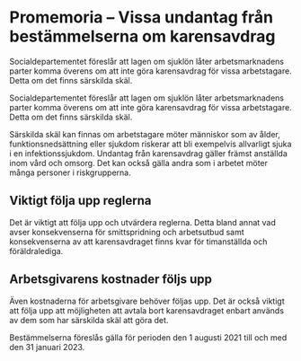 # Promemoria – Vissa undantag från bestämmelserna om karensavdrag

Socialdepartementet föreslår att lagen om sjuklön låter arbetsmarknadens parter komma överens om att inte göra karensavdrag för vissa arbetstagare. Detta om det finns särskilda skäl.

Socialdepartementet föreslår att lagen om sjuklön låter arbetsmarknadens parter komma överens om att inte göra karensavdrag för vissa arbetstagare. Detta om det finns särskilda skäl.

Särskilda skäl kan finnas om arbetstagare möter människor som av ålder, funktionsnedsättning eller sjukdom riskerar att bli exempelvis allvarligt sjuka i en infektionssjukdom. Undantag från karensavdrag gäller främst anställda inom vård och omsorg. Det kan också gälla andra som i arbetet möter många personer i riskgrupperna.

## Viktigt följa upp reglerna

Det är viktigt att följa upp och utvärdera reglerna. Detta bland annat vad avser konsekvenserna för smittspridning och arbetsutbud samt konsekvenserna av att karensavdraget finns kvar för timanställda och föräldralediga.

## Arbetsgivarens kostnader följs upp

Även kostnaderna för arbetsgivare behöver följas upp. Det är också viktigt att följa upp att möjligheten att avtala bort karensavdraget enbart används av dem som har särskilda skäl att göra det.

Bestämmelserna föreslås gälla för perioden den 1 augusti 2021 till och med den 31 januari 2023.
